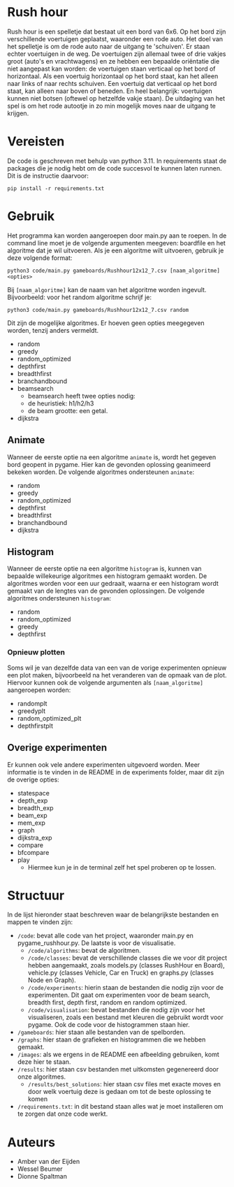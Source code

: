 # Rush hour
Rush hour is een spelletje dat bestaat uit een bord van 6x6. Op het bord zijn verschillende voertuigen geplaatst, waaronder een rode auto. Het doel van het spelletje is om de rode auto naar de uitgang te 'schuiven'.  Er staan echter voertuigen in de weg. De voertuigen zijn allemaal twee of drie vakjes groot (auto's en vrachtwagens) en ze hebben een bepaalde oriëntatie die niet aangepast kan worden: de voertuigen staan verticaal op het bord of horizontaal. Als een voertuig horizontaal op het bord staat, kan het alleen naar links of naar rechts schuiven. Een voertuig dat verticaal op het bord staat, kan alleen naar boven of beneden. En heel belangrijk: voertuigen kunnen niet botsen (oftewel op hetzelfde vakje staan). De uitdaging van het spel is om het rode autootje in zo min mogelijk moves naar de uitgang te krijgen. 

# Vereisten 
De code is geschreven met behulp van python 3.11. In requirements staat de packages die je nodig hebt om de code succesvol te kunnen laten runnen. Dit is de instructie daarvoor: 
```
pip install -r requirements.txt
```
# Gebruik 
Het programma kan worden aangeroepen door main.py aan te roepen. In de command line moet je de volgende argumenten meegeven: boardfile en het algoritme dat je wil uitvoeren. Als je een algoritme wilt uitvoeren, gebruik je deze volgende format: 
```
python3 code/main.py gameboards/Rushhour12x12_7.csv [naam_algoritme] <opties>
```
Bij `[naam_algoritme]` kan de naam van het algoritme worden ingevult. Bijvoorbeeld: voor het random algoritme schrijf je:
```
python3 code/main.py gameboards/Rushhour12x12_7.csv random
```
Dit zijn de mogelijke algoritmes. Er hoeven geen opties meegegeven worden, tenzij anders vermeldt.
- random
- greedy
- random_optimized
- depthfirst
- breadthfirst
- branchandbound
- beamsearch
  - beamsearch heeft twee opties nodig:
  - de heuristiek: h1/h2/h3
  - de beam grootte: een getal.
- dijkstra

## Animate
Wanneer de eerste optie na een algoritme `animate` is, wordt het gegeven bord geopent in pygame. Hier kan de gevonden oplossing geanimeerd bekeken worden. De volgende algoritmes ondersteunen `animate`:
- random
- greedy
- random_optimized
- depthfirst
- breadthfirst
- branchandbound
- dijkstra

## Histogram
Wanneer de eerste optie na een algoritme `histogram` is, kunnen van bepaalde willekeurige algoritmes een histogram gemaakt worden. De algoritmes worden voor een uur gedraait, waarna er een histogram wordt gemaakt van de lengtes van de gevonden oplossingen. De volgende algoritmes ondersteunen `histogram`:
- random
- random_optimized
- greedy
- depthfirst

### Opnieuw plotten
Soms wil je van dezelfde data van een van de vorige experimenten opnieuw een plot maken, bijvoorbeeld na het veranderen van de opmaak van de plot. Hiervoor kunnen ook de volgende argumenten als `[naam_algoritme]` aangeroepen worden:
- randomplt
- greedyplt
- random_optimized_plt
- depthfirstplt

## Overige experimenten
Er kunnen ook vele andere experimenten uitgevoerd worden. Meer informatie is te vinden in de README in de experiments folder, maar dit zijn de overige opties:
- statespace
- depth_exp
- breadth_exp
- beam_exp
- mem_exp
- graph
- dijkstra_exp
- compare
- bfcompare
- play
  - Hiermee kun je in de terminal zelf het spel proberen op te lossen.

# Structuur
In de lijst hieronder staat beschreven waar de belangrijkste bestanden en mappen te vinden zijn: 
* `/code`: bevat alle code van het project, waaronder main.py en pygame_rushhour.py. De laatste is voor de visualisatie. 
  * `/code/algorithms`: bevat de algoritmen. 
  * `/code/classes`: bevat de verschillende classes die we voor dit project hebben aangemaakt, zoals models.py (classes RushHour en Board), vehicle.py (classes Vehicle, Car en Truck) en graphs.py (classes Node en Graph). 
  * `/code/experiments`: hierin staan de bestanden die nodig zijn voor de experimenten. Dit gaat om experimenten voor de beam search, breadth first, depth first, random en random optimized. 
  * `/code/visualisation`: bevat bestanden die nodig zijn voor het visualiseren, zoals een bestand met kleuren die gebruikt wordt voor pygame. Ook de code voor de histogrammen staan hier. 
* `/gameboards`: hier staan alle bestanden van de spelborden. 
* `/graphs`: hier staan de grafieken en histogrammen die we hebben gemaakt. 
* `/images`: als we ergens in de README een afbeelding gebruiken, komt deze hier te staan. 
* `/results`: hier staan csv bestanden met uitkomsten gegenereerd door onze algoritmes. 
  * `/results/best_solutions`: hier staan csv files met exacte moves en door welk voertuig deze is gedaan om tot de beste oplossing te komen
* `/requirements.txt`: in dit bestand staan alles wat je moet installeren om te zorgen dat onze code werkt. 


# Auteurs
* Amber van der Eijden
* Wessel Beumer
* Dionne Spaltman
